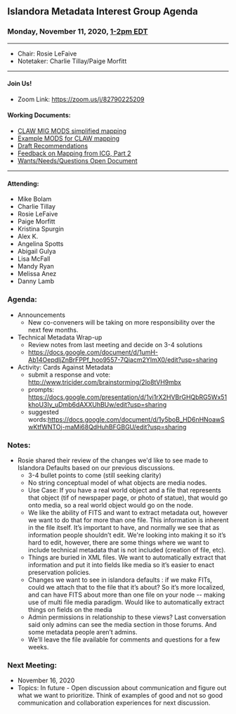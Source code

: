 ## Islandora Metadata Interest Group Agenda
### Monday, November 11, 2020, [1-2pm EDT](http://www.thetimezoneconverter.com/?t=1%20pm&tz=Toronto&)

---
* Chair: Rosie LeFaive
* Notetaker: Charlie Tillay/Paige Morfitt

---

#### Join Us!
* Zoom Link: https://zoom.us/j/82790225209

#### Working Documents:
* [CLAW MIG MODS simplified mapping](https://docs.google.com/spreadsheets/d/18u2qFJ014IIxlVpM3JXfDEFccwBZcoFsjbBGpvL0jJI/edit#gid=0)
* [Example MODS for CLAW mapping](https://docs.google.com/spreadsheets/d/1C2Xie7HUDSgRT5v4ldoJvlNdoXz2GHAPvL3PE3TOKW8/edit#gid=1829081124)
* [Draft Recommendations](https://docs.google.com/document/d/15qSO9YcALtYSqd6CUuGx0t8FwUJ5pPwVPz0PA5rU898/edit#heading=h.f9r6knw0rjvu)
* [Feedback on Mapping from ICG, Part 2](https://docs.google.com/document/d/11OpqMMCXM1TFXgsr4yyTQ_cH9DabnD31p7JnuTRQl28/edit?invite=CMWvruEI&ts=5e66437f)
* [Wants/Needs/Questions Open Document](https://docs.google.com/document/d/12Kpb6826TNPzzMuyPS0sESa9TLnmljQmeioWbaPeEdA/edit)

---

#### Attending:
* Mike Bolam
* Charlie Tillay
* Rosie LeFaive
* Paige Morfitt
* Kristina Spurgin
* Alex K.
* Angelina Spotts
* Abigail Gulya
* Lisa McFall
* Mandy Ryan
* Melissa Anez
* Danny Lamb

### Agenda:
* Announcements
  * New co-conveners will be taking on more responsibility over the next few months.
* Technical Metadata Wrap-up
  * Review notes from last meeting and decide on 3-4 solutions
  * https://docs.google.com/document/d/1umH-Ab14OepdljZnBrFPPf_hoo9557-7Qiacm2YImX0/edit?usp=sharing 
* Activity: Cards Against Metadata
  * submit a response and vote: http://www.tricider.com/brainstorming/2lo8tVH9mbx
  * prompts: https://docs.google.com/presentation/d/1vi1rX2HVBrGHQbRG5Wx51khoU3Iy_uDmb6dAXXUhBUw/edit?usp=sharing
  * suggested words:https://docs.google.com/document/d/1y5boB_HD6nHNoawSwKtfWNTOj-maMi68QdHuhBFGBGU/edit?usp=sharing

### Notes:
* Rosie shared their review of the changes we'd like to see made to Islandora Defaults based on our previous discussions.
  * 3-4 bullet points to come (still seeking clarity)
  * No string conceptual model of what objects are media nodes.
  * Use Case:  If you have a real world object and a file that represents that object (tif of newspaper page, or photo of statue), that would go onto media, so a real world object would go on the node. 
  * We like the ability of FITS and want to extract metadata out, however we want to do that for more than one file. This information is inherent in the file itself. It’s important to have, and normally we see that as information people shouldn’t edit. We're looking into making it so it’s hard to edit, however, there are some things where we want to include technical metadata that is not included (creation of file, etc). 
  * Things are buried in XML files. We want to automatically extract that information and put it into fields like media so it’s easier to enact preservation policies.
  * Changes we want to see in islandora defaults : if we make FITs, could we attach that to the file that it’s about? So it’s more localized, and can have FITS about more than one file on your node -- making use of multi file media paradigm. 
Would like to automatically extract things on fields on the media  
  * Admin permissions in relationship to these views? Last conversation said only admins can see the media section in those forums. And some metadata people aren’t admins.
  * We'll leave the file available for comments and questions for a few weeks.

### Next Meeting:
* November 16, 2020
* Topics: In future - Open discussion about communication and figure out what we want to prioritize. Think of examples of good and not so good communication and collaboration experiences for next discussion. 

